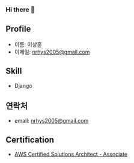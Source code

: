 ### Hi there 👋

## Profile

- 이름: 이상훈
- 이메일: nrhys2005@gmail.com

## Skill


- Django

## 연락처


- email: nrhys2005@gmail.com

## Certification


- [AWS Certified Solutions Architect - Associate](https://www.credly.com/badges/b9b9ff21-9d3f-45f2-a98a-50917e9b9b8f/public_url)

<!--
**nrhys2005/nrhys2005** is a ✨ _special_ ✨ repository because its `README.md` (this file) appears on your GitHub profile.

Here are some ideas to get you started:

- 🔭 I’m currently working on ...
- 🌱 I’m currently learning ...
- 👯 I’m looking to collaborate on ...
- 🤔 I’m looking for help with ...
- 💬 Ask me about ...
- 📫 How to reach me: ...
- 😄 Pronouns: ...
- ⚡ Fun fact: ...
-->
